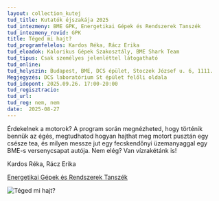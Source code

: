 ```yaml
---
layout: collection_kutej
tud_title: Kutatók éjszakája 2025
tud_intezmeny: BME GPK, Energetikai Gépek és Rendszerek Tanszék
tud_intezmeny_rovid: GPK
title: Téged mi hajt?
tud_programfelelos: Kardos Réka, Rácz Erika
tud_eloadok: Kalorikus Gépek Szakosztály, BME Shark Team
tud_tipus: Csak személyes jelenléttel látogatható
tud_online: 
tud_helyszin: Budapest, BME, DCS épület, Stoczek József u. 6, 1111. 
Megjegyzés: DCS laboratórium St épület felőli oldala
tud_idopont: 2025.09.26. 17:00-20:00
tud_regisztracio: 
tud_url: 
tud_reg: nem, nem
date:  2025-08-27
---
```


Érdekelnek a motorok? A program során megnézheted, hogy történik bennük az égés, megtudhatod hogyan hajthat meg motort pusztán egy csésze tea, és milyen messze jut egy fecskendőnyi üzemanyaggal egy BME-s versenycsapat autója. 
Nem elég? Van vízrakétánk is!

Kardos Réka, Rácz Erika

[Energetikai Gépek és Rendszerek Tanszék](https://www.energia.bme.hu/)

![Téged mi hajt?](../2025/images/teged-mi-hajt.jpg)
